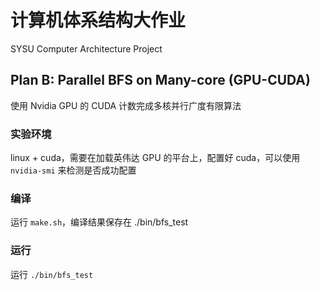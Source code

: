 # 计算机体系结构大作业

SYSU Computer Architecture Project

## Plan B: Parallel BFS on Many-core (GPU-CUDA)

使用 Nvidia GPU 的 CUDA 计数完成多核并行广度有限算法

### 实验环境

linux + cuda，需要在加载英伟达 GPU 的平台上，配置好 cuda，可以使用 `nvidia-smi` 来检测是否成功配置

### 编译

运行 `make.sh`，编译结果保存在 ./bin/bfs_test

### 运行

运行 `./bin/bfs_test` 
